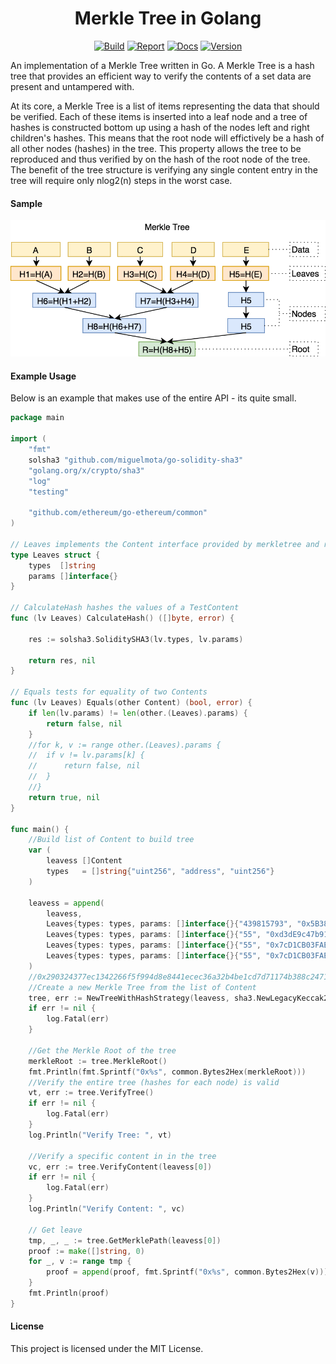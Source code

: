 <h1 align="center">Merkle Tree in Golang</h1>
<p align="center">
<a href="https://travis-ci.org/cbergoon/merkletree"><img src="https://travis-ci.org/cbergoon/merkletree.svg?branch=master" alt="Build"></a>
<a href="https://goreportcard.com/report/github.com/cbergoon/merkletree"><img src="https://goreportcard.com/badge/github.com/cbergoon/merkletree?1=1" alt="Report"></a>
<a href="https://godoc.org/github.com/cbergoon/merkletree"><img src="https://img.shields.io/badge/godoc-reference-brightgreen.svg" alt="Docs"></a>
<a href="#"><img src="https://img.shields.io/badge/version-0.1.0-brightgreen.svg" alt="Version"></a>
</p>

An implementation of a Merkle Tree written in Go. A Merkle Tree is a hash tree that provides an efficient way to verify
the contents of a set data are present and untampered with.

At its core, a Merkle Tree is a list of items representing the data that should be verified. Each of these items
is inserted into a leaf node and a tree of hashes is constructed bottom up using a hash of the nodes left and
right children's hashes. This means that the root node will effictively be a hash of all other nodes (hashes) in
the tree. This property allows the tree to be reproduced and thus verified by on the hash of the root node
of the tree. The benefit of the tree structure is verifying any single content entry in the tree will require only
nlog2(n) steps in the worst case.

#### Sample
![merkletree](merkle.png)


#### Example Usage
Below is an example that makes use of the entire API - its quite small.
```go
package main

import (
	"fmt"
	solsha3 "github.com/miguelmota/go-solidity-sha3"
	"golang.org/x/crypto/sha3"
	"log"
	"testing"

	"github.com/ethereum/go-ethereum/common"
)

// Leaves implements the Content interface provided by merkletree and represents the content stored in the tree.
type Leaves struct {
	types  []string
	params []interface{}
}

// CalculateHash hashes the values of a TestContent
func (lv Leaves) CalculateHash() ([]byte, error) {

	res := solsha3.SoliditySHA3(lv.types, lv.params)

	return res, nil
}

// Equals tests for equality of two Contents
func (lv Leaves) Equals(other Content) (bool, error) {
	if len(lv.params) != len(other.(Leaves).params) {
		return false, nil
	}
	//for k, v := range other.(Leaves).params {
	//	if v != lv.params[k] {
	//		return false, nil
	//	}
	//}
	return true, nil
}

func main() {
	//Build list of Content to build tree
	var (
		leavess []Content
		types   = []string{"uint256", "address", "uint256"}
	)

	leavess = append(
		leavess,
		Leaves{types: types, params: []interface{}{"439815793", "0x5B38Da6a701c568545dCfcB03FcB875f56beddC4", "1000"}},
		Leaves{types: types, params: []interface{}{"55", "0xd3dE9c47b917baAd93F68B2c0D6dEe857D20b015", "1000"}},
		Leaves{types: types, params: []interface{}{"55", "0x7cD1CB03FAE64CBab525C3263DBeB821Afd64483", "1000"}},
		Leaves{types: types, params: []interface{}{"55", "0x7cD1CB03FAE64CBab525C3263DBeB821Afd64483", "1000"}},
	)
	//0x290324377ec1342266f5f994d8e8441ecec36a32b4be1cd7d71174b388c24714
	//Create a new Merkle Tree from the list of Content
	tree, err := NewTreeWithHashStrategy(leavess, sha3.NewLegacyKeccak256)
	if err != nil {
		log.Fatal(err)
	}

	//Get the Merkle Root of the tree
	merkleRoot := tree.MerkleRoot()
	fmt.Println(fmt.Sprintf("0x%s", common.Bytes2Hex(merkleRoot)))
	//Verify the entire tree (hashes for each node) is valid
	vt, err := tree.VerifyTree()
	if err != nil {
		log.Fatal(err)
	}
	log.Println("Verify Tree: ", vt)

	//Verify a specific content in in the tree
	vc, err := tree.VerifyContent(leavess[0])
	if err != nil {
		log.Fatal(err)
	}
	log.Println("Verify Content: ", vc)

	// Get leave
	tmp, _, _ := tree.GetMerklePath(leavess[0])
	proof := make([]string, 0)
	for _, v := range tmp {
		proof = append(proof, fmt.Sprintf("0x%s", common.Bytes2Hex(v)))
	}
	fmt.Println(proof)
}

```

#### License
This project is licensed under the MIT License.
